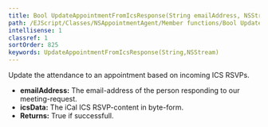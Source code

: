 ```yaml
---
title: Bool UpdateAppointmentFromIcsResponse(String emailAddress, NSStream icsData)
path: /EJScript/Classes/NSAppointmentAgent/Member functions/Bool UpdateAppointmentFromIcsResponse(String p_0, NSStream p_1)
intellisense: 1
classref: 1
sortOrder: 825
keywords: UpdateAppointmentFromIcsResponse(String,NSStream)
---
```



Update the attendance to an appointment based on incoming ICS RSVPs.



* **emailAddress:** The email-address of the person responding to our meeting-request.
* **icsData:** The iCal ICS RSVP-content in byte-form.
* **Returns:** True if successfull.



